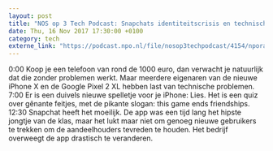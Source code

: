 ```yaml
---
layout: post
title: "NOS op 3 Tech Podcast: Snapchats identiteitscrisis en technische problemen met de nieuwe iPhones"
date: Thu, 16 Nov 2017 17:30:00 +0100
category: tech
externe_link: "https://podcast.npo.nl/file/nosop3techpodcast/4154/nporadio1_nosop3techpodcast_20171116_nos-op-3-tech-podcast-snapchats-identiteitscrisis-en-technische-problemen-met-de-nieuwe-iphones.mp3"
---
```


0:00 Koop je een telefoon van rond de 1000 euro, dan verwacht je natuurlijk dat die zonder problemen werkt. Maar meerdere eigenaren van de nieuwe iPhone X en de Google Pixel 2 XL hebben last van technische problemen.
7:00 Er is een duivels nieuwe spelletje voor je iPhone: Lies. Het is een quiz over gênante feitjes, met de pikante slogan: this game ends friendships.
12:30 Snapchat heeft het moeilijk. De app was een tijd lang het hipste jongtje van de klas, maar het lukt maar niet om genoeg nieuwe gebruikers te trekken om de aandeelhouders tevreden te houden. Het bedrijf overweegt de app drastisch te veranderen.<img src="http://feeds.feedburner.com/~r/nosop3-tech-podcast/~4/TN-oKfKKzmQ" height="1" width="1" alt=""/>
